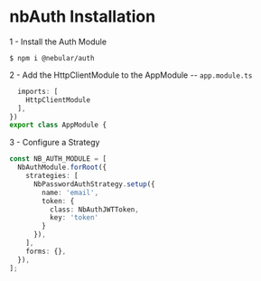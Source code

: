 # nbAuth Installation


1 - Install the Auth Module

```
$ npm i @nebular/auth
```

2 - Add the HttpClientModule to the AppModule -- `app.module.ts`

```typescript
  imports: [
    HttpClientModule
  ],
})
export class AppModule {
```

3 - Configure a Strategy

```typescript
const NB_AUTH_MODULE = [
  NbAuthModule.forRoot({
    strategies: [
      NbPasswordAuthStrategy.setup({
        name: 'email',
        token: {
          class: NbAuthJWTToken,
          key: 'token'
        }
      }),
    ],
    forms: {},
  }),
];
```
